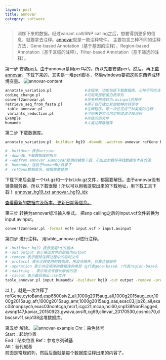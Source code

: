 ```yaml
---
layout: post
title: annovar
category: software
---
```

> 测序下来的数据，经过variant call/SNP calling之后，想要得到更多的信息，就要拿去注释。[annovar](http://annovar.openbioinformatics.org/en/latest/)就是一款注释软件。 主要包含三种不同的注释方法，Gene-based Annotation（基于基因的注释）、Region-based Annotation（基于区域的注释）、Filter-based Annotation（基于筛选的注释）。

第一步
安装[perl](https://www.perl.org/)。由于annovar是用perl写的，所以先要安装perl。然后，再[下载annovar](http://www.openbioinformatics.org/annovar/annovar_download_form.php)。下载下来的，其实是一堆perl脚本，然后windows要把这些东西弄成环境变量。
![annovar-content](https://github.com/pzweuj/pzweuj.github.io/raw/master/downloads/images/annovar-content.png)
```bash
annotate_variation.pl               #主程序，功能包括下载数据库，三种不同的注释 
coding_change.pl                    #可用来推断蛋白质序列
convert2annovar.pl                  #将多种格式转为.avinput的程序
retrieve_seq_from_fasta.pl          #用于自行建立其他物种的转录本
 table_annovar.pl                   #注释程序，可一次性完成三种类型的注释
 variants_reduction.pl              #可用来更灵活地定制过滤注释流程 
Example                             #存放示例文件 
humandb                             #人类注释数据库
```

第二步
下载数据库。
```bash
annotate_variation.pl -buildver hg19 -downdb -webfrom annovar refGene humandb/

# -buildver 表示version 
# -downdb 下载数据库的指令 
# -webfrom annovar 从annovar提供的镜像下载，不加此参数将寻找数据库本身的源 
#  humandb/ 存放于humandb/目录下
#  refGene数据库名，根据需要替换
```
下载下来后会是一个txt.gz和一个txt.idx.gz文件，都需要解压。由于annovar没有镜像服务器，所以下载很慢！所以可以用我提取出来的下载地址，用下载工具下载！
[annovar_hg19_txt](https://github.com/pzweuj/pzweuj.github.io/raw/master/downloads/annovar_hg19_txt.txt)
[annovar_hg19_idx](https://github.com/pzweuj/pzweuj.github.io/raw/master/downloads/annovar_hg19_idx.txt)

[查看最新的数据库及版本、更新日期等信息。](http://annovar.openbioinformatics.org/en/latest/user-guide/download/)

第三步
转换为annovar标准输入格式。
把snp calling之后的input.vcf文件转换为input.avinput。
```bash
convert2annovar.pl -format vcf4 input.vcf > input.avinput
```

第四步
进行注释。
用table_annovar.pl进行注释。
```bash
# -buildver hg19 表示使用hg19版本 
# -out output 表示输出文件的前缀为output
# -remove 表示删除注释过程中的临时文件 
# -protocol 表示注释使用的数据库，用逗号隔开，且要注意顺序 
# -operation 表示对应顺序的数据库的类型（g代表gene-based、r代表region-based、f代表filter-based），用逗号隔开，注意顺序 
# -nastring . 表示用点号替代缺省的值 
# -csvout 表示最后输出.csv文件
table_annovar.pl input humandb/ -buildver hg19 -out output -remove -protocol refGene,cytoBand,esp6500siv2_all,1000g2015aug_all,1000g2015aug_eur,1000g2015aug_afr,1000g2015aug_amr,1000g2015aug_sas,exac03,ljb26_all,exac03nonpsych,exac03nontcga,hrcr1,icgc21,mcap,nci60,snp138NonFlagged,avsnp147,kaviar_20150923,gwava,avsift,cg69,clinvar_20170530,cosmic70,dbscsnv11,snp138 -operation g,r,f,f,f,f,f,f,f,f,f,f,f,f,f,f,f,f,f,f,f,f,f,f,f,f -nastring . -thread 10 -otherinfo
```
以上，就是一次注释了refGene,cytoBand,esp6500siv2_all,1000g2015aug_all,1000g2015aug_eur,1000g2015aug_afr,1000g2015aug_amr,1000g2015aug_sas,exac03,ljb26_all,exac03nonpsych,exac03nontcga,hrcr1,icgc21,mcap,nci60,snp138NonFlagged,avsnp147,kaviar_20150923,gwava,avsift,cg69,clinvar_20170530,cosmic70,dbscsnv11,snp138这堆数据库。

第五步
解读。
![annovar-example](https://github.com/pzweuj/pzweuj.github.io/raw/master/downloads/images/annovar-example.png)
Chr：染色体号        
Start：起始位置             
End：结束位置
Ref：参考序列碱基  
Alt：替代碱基                
前面是常规的列，然后后面就是每个数据库注释出来的内容了。

[^_^]:今天的分量。完成。
